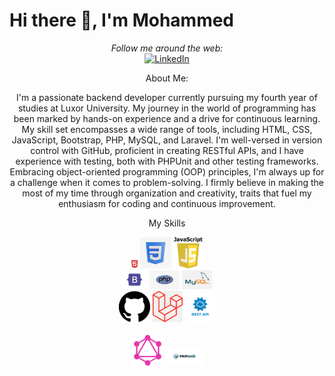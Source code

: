 # Hi there 👋, I'm Mohammed

<div align="center">
  <i>Follow me around the web:</i><br>
<a href="https://www.linkedin.com/in/mohammed-jabrallah-261749250"><img src="https://img.shields.io/badge/LinkedIn-%230077B5.svg?&style=flat-square&logo=linkedin&logoColor=white" alt="LinkedIn"></a>
</div>



<div align="center">
  <p>About Me:</p>
  <p>I'm a passionate backend developer currently pursuing my fourth year of studies at Luxor University. My journey in the world of programming has been marked by hands-on experience and a drive for continuous learning.
My skill set encompasses a wide range of tools, including HTML, CSS, JavaScript, Bootstrap, PHP, MySQL, and Laravel. I'm well-versed in version control with GitHub, proficient in creating RESTful APIs, and I have experience with testing, both with PHPUnit and other testing frameworks. Embracing object-oriented programming (OOP) principles, I'm always up for a challenge when it comes to problem-solving.
I firmly believe in making the most of my time through organization and creativity, traits that fuel my enthusiasm for coding and continuous improvement.</p>
</div>

<div align="center">
 <p>My Skills </p>
<!--    <img src="html.jfif" alt="HTML" height="50"> -->
  <svg xmlns="http://www.w3.org/2000/svg" height="1em" viewBox="0 0 384 512"><!--! Font Awesome Free 6.4.2 by @fontawesome - https://fontawesome.com License - https://fontawesome.com/license (Commercial License) Copyright 2023 Fonticons, Inc. --><style>svg{fill:#db3333}</style><path d="M0 32l34.9 395.8L191.5 480l157.6-52.2L384 32H0zm308.2 127.9H124.4l4.1 49.4h175.6l-13.6 148.4-97.9 27v.3h-1.1l-98.7-27.3-6-75.8h47.7L138 320l53.5 14.5 53.7-14.5 6-62.2H84.3L71.5 112.2h241.1l-4.4 47.7z"/></svg>
   <img src="css.jfif" alt="CSS" height="50">
   <img src="js.png" alt="JavaScript" height="50"><br>
   <img src="bootstrap.png" alt="JavaScript" height="30">
   <img src="php.jfif" alt="JavaScript" height="30">
   <img src="mysql.png" alt="JavaScript" height="30"><br>
   <img src="git.png" alt="JavaScript" height="50">
   <img src="laravel.png" alt="JavaScript" height="50">
   <img src="rest.png" alt="JavaScript" height="50"><br><br>
   <img src="graph.png" alt="JavaScript" height="50">
   <img src="unit.png" alt="JavaScript" height="30">
</div>



